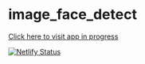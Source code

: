 # image_face_detect

[Click here to visit app in progress](https://face-detector.netlify.com/)

[![Netlify Status](https://api.netlify.com/api/v1/badges/6ce52c55-6251-4191-b755-bf2ab4baed37/deploy-status)](https://app.netlify.com/sites/face-detector/deploys)